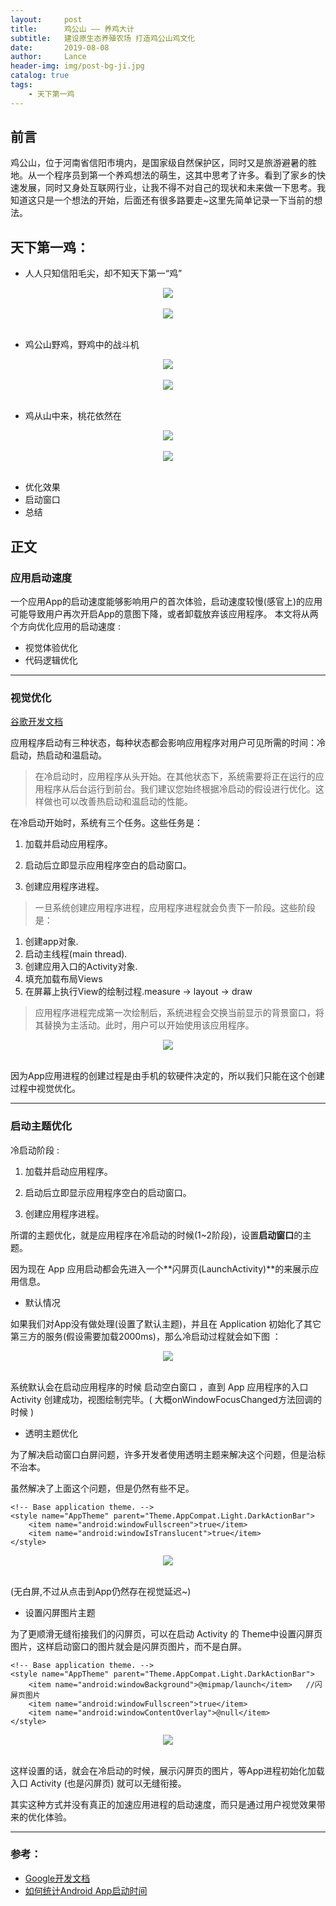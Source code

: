 ```yaml
---
layout:     post
title:      鸡公山 —— 养鸡大计
subtitle:   建设原生态养殖农场 打造鸡公山鸡文化
date:       2019-08-08
author:     Lance
header-img: img/post-bg-ji.jpg
catalog: true
tags:
    - 天下第一鸡
---
```


## 前言

鸡公山，位于河南省信阳市境内，是国家级自然保护区，同时又是旅游避暑的胜地。从一个程序员到第一个养鸡想法的萌生，这其中思考了许多。看到了家乡的快速发展，同时又身处互联网行业，让我不得不对自己的现状和未来做一下思考。我知道这只是一个想法的开始，后面还有很多路要走~这里先简单记录一下当前的想法。


## 天下第一鸡：

* 人人只知信阳毛尖，却不知天下第一“鸡”
<div align="center"> <img src="http://liuyuabnn.github.io/img/lance_diyiji.jpg"/> </div><br>

<div align="center"> <img src="http://liuyuabnn.github.io/img/lance_jgs.jpg"/> </div><br>

* 鸡公山野鸡，野鸡中的战斗机
<div align="center"> <img src="http://liuyuabnn.github.io/img/lance_thzsk.jpg"/> </div><br>
<div align="center"> <img src="http://liuyuabnn.github.io/img/lance_sj.png"/> </div><br>

* 鸡从山中来，桃花依然在
<div align="center"> <img src="http://liuyuabnn.github.io/img/lance_thz_bl.jpg"/> </div><br>
<div align="center"> <img src="http://liuyuabnn.github.io/img/lance_thz_ssp.jpg"/> </div><br>

* 优化效果
* 启动窗口
* 总结

## 正文

### 应用启动速度

一个应用App的启动速度能够影响用户的首次体验，启动速度较慢(感官上)的应用可能导致用户再次开启App的意图下降，或者卸载放弃该应用程序。
本文将从两个方向优化应用的启动速度 :

* 视觉体验优化
* 代码逻辑优化

***


### 视觉优化


[谷歌开发文档](https://developer.android.com/topic/performance/vitals/launch-time)

应用程序启动有三种状态，每种状态都会影响应用程序对用户可见所需的时间：冷启动，热启动和温启动。

>在冷启动时，应用程序从头开始。在其他状态下，系统需要将正在运行的应用程序从后台运行到前台。我们建议您始终根据冷启动的假设进行优化。这样做也可以改善热启动和温启动的性能。

在冷启动开始时，系统有三个任务。这些任务是：

1. 加载并启动应用程序。

2. 启动后立即显示应用程序空白的启动窗口。

3. 创建应用程序进程。

>一旦系统创建应用程序进程，应用程序进程就会负责下一阶段。这些阶段是：

1. 创建app对象.
2. 启动主线程(main thread).
3. 创建应用入口的Activity对象.
4. 填充加载布局Views
5. 在屏幕上执行View的绘制过程.measure -> layout -> draw

>应用程序进程完成第一次绘制后，系统进程会交换当前显示的背景窗口，将其替换为主活动。此时，用户可以开始使用该应用程序。

<div align="center"> <img src="http://liuyuabnn.github.io/img/android_blog_image1.png"/> </div><br>

因为App应用进程的创建过程是由手机的软硬件决定的，所以我们只能在这个创建过程中视觉优化。

---

### 启动主题优化

冷启动阶段 : 

1. 加载并启动应用程序。 

2. 启动后立即显示应用程序空白的启动窗口。 

3. 创建应用程序进程。

所谓的主题优化，就是应用程序在冷启动的时候(1~2阶段)，设置**启动窗口**的主题。

因为现在 App 应用启动都会先进入一个**闪屏页(LaunchActivity)**的来展示应用信息。

* 默认情况

 
如果我们对App没有做处理(设置了默认主题)，并且在 Application 初始化了其它第三方的服务(假设需要加载2000ms)，那么冷启动过程就会如下图 ：

<div align="center"> <img src="https://raw.githubusercontent.com/liuyuabnn/liuyuabnn.github.io/master/img/android_blog_image2.gif"/> </div><br>

系统默认会在启动应用程序的时候 启动空白窗口 ，直到 App 应用程序的入口 Activity 创建成功，视图绘制完毕。( 大概onWindowFocusChanged方法回调的时候 )


* 透明主题优化

为了解决启动窗口白屏问题，许多开发者使用透明主题来解决这个问题，但是治标不治本。

虽然解决了上面这个问题，但是仍然有些不足。

    <!-- Base application theme. -->
    <style name="AppTheme" parent="Theme.AppCompat.Light.DarkActionBar">
        <item name="android:windowFullscreen">true</item>
        <item name="android:windowIsTranslucent">true</item>
    </style>

<div align="center"> <img src="https://raw.githubusercontent.com/liuyuabnn/liuyuabnn.github.io/master/img/android_blog_image3.gif"/> </div><br>

(无白屏,不过从点击到App仍然存在视觉延迟~)

* 设置闪屏图片主题

为了更顺滑无缝衔接我们的闪屏页，可以在启动 Activity 的 Theme中设置闪屏页图片，这样启动窗口的图片就会是闪屏页图片，而不是白屏。

	<!-- Base application theme. -->
	<style name="AppTheme" parent="Theme.AppCompat.Light.DarkActionBar">
    	<item name="android:windowBackground">@mipmap/launch</item>   //闪屏页图片
    	<item name="android:windowFullscreen">true</item>
    	<item name="android:windowContentOverlay">@null</item>
	</style>

<div align="center"> <img src="https://raw.githubusercontent.com/liuyuabnn/liuyuabnn.github.io/master/img/android_blog_image4.gif"/> </div><br>

这样设置的话，就会在冷启动的时候，展示闪屏页的图片，等App进程初始化加载入口 Activity (也是闪屏页) 就可以无缝衔接。

其实这种方式并没有真正的加速应用进程的启动速度，而只是通过用户视觉效果带来的优化体验。

---

### 参考：

- [Google开发文档](https://developer.android.com/topic/performance/vitals/launch-time)
- [如何统计Android App启动时间](https://www.jianshu.com/p/59a2ca7df681?utm_campaign=maleskine&utm_content=note&utm_medium=seo_notes&utm_source=recommendation)


